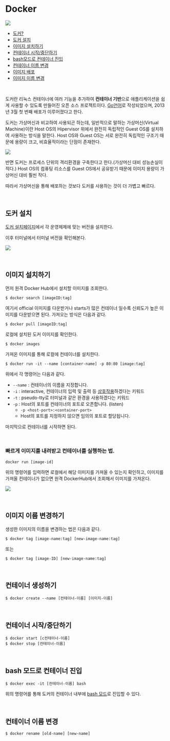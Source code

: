 # Docker

![](https://logz.io/wp-content/uploads/2016/01/docker-facebook.png)

- [도커?](#intro)
- [도커 설치](#installation)
- [이미지 설치하기](#create-image)
- [컨테이너 시작/중단하기](#control-container)
- [bash모드로 컨테이너 진입](#exec-imageid-bash)
- [컨테이너 이름 변경](#change-container)
- [이미지 배포](#deploy-image)
- [이미지 이름 변경](#rename-image)

<br>

<a name="intro"></a>도커란 리눅스 컨테이너에 여러 기능을 추가하여 **컨테이너 기반**으로 애플리케이션을 쉽게 사용할 수 있도록 만들어진 오픈 소스 프로젝트이다. [Go언어](https://golang.org/)로 작성되었으며, 2013년 3월 첫 번째 배포가 이루어졌다고 한다. 

도커는 가상머신과 비교하여 사용되곤 하는데, 일반적으로 말하는 가상머신(Virtual Machine)이란 Host OS의 Hipervisor 위에서 완전히 독립적인 Guest OS를 설치하여 사용하는 방식을 말한다. Host OS와 Guest OS는 서로 완전히 독립적인 구조기 때문에 용량이 크고, 비효율적이라는 단점이 존재한다. 

![](https://images.techhive.com/images/article/2016/05/virtualization-vs-containers-100663417-large.idge.png)

반면 도커는 프로세스 단위의 격리환경을 구축한다고 한다.(가상머신 대비 성능손실이 적다.) Host OS의 컴퓨팅 리소스를 Guest OS에서 공유받기 때문에 이미지 용량이 가상머신 대비 훨씬 작다.

따라서 가상머신을 통해 배포하는 것보다 도커를 사용하는 것이 더 가볍고 빠르다.

<br>

## <a name="installation"></a>도커 설치

[도커 설치페이지](https://docs.docker.com/install/)에서 각 운영체제에 맞는 버전을 설치한다.

이후 터미널에서 터미널 버전을 확인해본다. 

![](http://www.mediafire.com/convkey/e8e2/ys84iv0ru36jz09zg.jpg)

<br>

## <a name="create-image"></a>이미지 설치하기

먼저 원격 Docker Hub에서 설치할 이미지를 조회한다.

```
$ docker search [imageID:tag]
```



여기서 official 이미지를 다운받거나 starts가 많은 컨테이너 일수록 신뢰도가 높은 이미지를 다운받으면 된다. 가져오는 방식은 다음과 같다.

```
$ docker pull [imageID:tag]
```



로컬에 설치된 도커 이미지를 확인한다.

```
$ docker images
```



가져온 이미지를 통해 로컬에 컨테이너를 설치한다.

```
$ docker run -it --name [container-name] -p 80:80 [image:tag]
```

위에서 각 명령어는 다음과 같다.

- `--name` : 컨테이너의 이름을 지정합니다.
- `-i` : interactive, 컨테이너의 입력 및 출력 등 <u>상호작용</u>하겠다는 키워드
- `-t` : pseudo-tty로 터미널과 같은 환경을 사용하겠다는 키워드
- `-p` : Host의 포트를 컨테이너의 포트로 오픈합니다. (listen)
  - `-p <host-port>:<container-port>`
  - Host의 포트를 지정하지 않으면 임의의 포트로 할당됩니다.



마지막으로 컨테이너를 시작하면 된다.

<br>

### 빠르게 이미지를 내려받고 컨테이너를 실행하는 법.

`docker run [image-id]`

위의 명령어를 입력하면 로컬에서 해당 이미지를 가져올 수 있는지 확인하고, 이미지를 가져올 컨테이너가 없으면 원격 DockerHub에서 조회해서 이미지를 가져온다.

![](http://www.mediafire.com/convkey/7c4a/0m31smg83y1l94dzg.jpg)

<br>

## <a name="rename-image"></a>이미지 이름 변경하기

생성한 이미지의 이름을 변경하는 법은 다음과 같다.

```
$ docker tag [image-name:tag] [new-image-name:tag]
```

또는

```
$ docker tag [image-ID] [new-image-name:tag]
```

<br>

## <a name="create-container"></a>컨테이너 생성하기

~~~
$ docker create --name [컨테이너-이름] [이미지-이름]
~~~

<br>

## <a name="control-container"></a>컨테이너 시작/중단하기

```
$ docker start [c컨테이너-이름]
$ docker stop [컨테이너-이름]
```

<br>

## <a name="exec-imageid-bash"></a>bash 모드로 컨테이너 진입

```
$ docker exec -it [컨테이너-이름] bash
```

위의 명령어를 통해 도커의 컨테이너 내부에 <a href="https://ko.wikipedia.org/wiki/%EB%B0%B0%EC%8B%9C_(%EC%9C%A0%EB%8B%89%EC%8A%A4_%EC%85%B8">bash 모드</a>로 진입할 수 있다.

<br>

## <a name="change-container"></a>컨테이너 이름 변경

~~~
$ docker rename [old-name] [new-name]
~~~

<br>